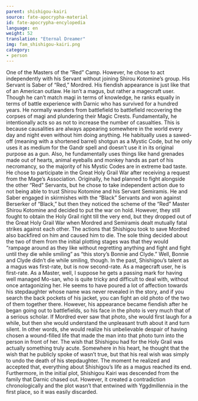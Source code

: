 ```yaml
---
parent: shishigou-kairi
source: fate-apocrypha-material
id: fate-apocrypha-encylopedia
language: en
weight: 52
translation: "Eternal Dreamer"
img: fam_shishigou-kairi.png
category:
- person
---
```


One of the Masters of the “Red” Camp. However, he chose to act independently with his Servant without joining Shirou Kotomine’s group. His Servant is Saber of “Red,” Mordred. His fiendish appearance is just like that of an American outlaw. He isn’t a magus, but rather a magecraft user. Though he can’t match magi in terms of knowledge, he ranks equally in terms of battle experience with Darnic who has survived for a hundred years.
He normally wanders from battlefield to battlefield recovering the corpses of magi and plundering their Magic Crests. Fundamentally, he intentionally acts so as not to increase the number of casualties. This is because causalities are always appearing somewhere in the world every day and night even without him doing anything.
He habitually uses a sawed-off (meaning with a shortened barrel) shotgun as a Mystic Code, but he only uses it as medium for the Gandr spell and doesn’t use it in its original purpose as a gun. Also, he fundamentally uses things like hand grenades made out of hearts, animal eyeballs and monkey hands as part of his necromancy, so the majority of his Mystic Codes are in extreme bad taste.
He chose to participate in the Great Holy Grail War after receiving a request from the Mage’s Association. Originally, he had planned to fight alongside the other “Red” Servants, but he chose to take independent action due to not being able to trust Shirou Kotomine and his Servant Semiramis. He and Saber engaged in skirmishes with the “Black” Servants and won against Berserker of “Black,” but then they noticed the scheme of the “Red” Master Shirou Kotomine and decided to put the war on hold.
However, they still fought to obtain the Holy Grail right till the very end, but they dropped out of the Great Holy Grail War when Mordred and Semiramis dealt mutually fatal strikes against each other. The actions that Shishigou took to save Mordred also backfired on him and caused him to die.
The sole thing decided about the two of them from the initial plotting stages was that they would “rampage around as they like without regretting anything and fight and fight until they die while smiling” as “this story’s Bonnie and Clyde.” Well, Bonnie and Clyde didn’t die while smiling, though.
In the past, Shishigou’s talent as a magus was first-rate, but is now second-rate. As a magecraft user, he is first-rate. As a Master, well, I suppose he gets a passing mark for having well managed Mo-san, who is quite tricky and difficult to deal with, without once antagonizing her.
He seems to have poured a lot of affection towards his stepdaughter whose name was never revealed in the story, and if you search the back pockets of his jacket, you can fight an old photo of the two of them together there. However, his appearance became fiendish after he began going out to battlefields, so his face in the photo is very much that of a serious scholar.
If Mordred ever saw that photo, she would first laugh for a while, but then she would understand the unpleasant truth about it and turn silent. In other words, she would realize his unbelievable despair of having chosen a wound-filled life that made the man into that photo turn into the person in front of her.
The wish that Shishigou had for the Holy Grail was actually something truly acute. Somewhere in his heart, he thought that the wish that he publicly spoke of wasn’t true, but that his real wish was simply to undo the death of his stepdaughter.
The moment he realized and accepted that, everything about Shishigou’s life as a magus reached its end.
Furthermore, in the initial plot, Shishigou Kairi was descended from the family that Darnic chased out. However, it created a contradiction chronologically and the plot wasn’t that entwined with Yggdmillennia in the first place, so it was easily discarded.
